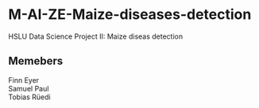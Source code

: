 # M-AI-ZE-Maize-diseases-detection

HSLU Data Science Project II: Maize diseas detection

## Memebers

Finn Eyer </br>
Samuel Paul </br>
Tobias Rüedi </br>
